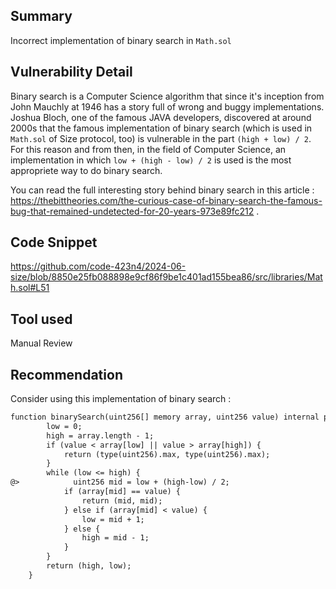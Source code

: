## Summary
Incorrect implementation of binary search in `Math.sol`

## Vulnerability Detail
Binary search is a Computer Science algorithm that since it's inception from John Mauchly at 1946 has a story full of wrong and buggy implementations. Joshua Bloch, one of the famous JAVA developers, discovered at around 2000s that the famous implementation of binary search (which is used in `Math.sol` of Size protocol, too) is vulnerable in the part `(high + low) / 2`. For this reason and from then, in the field of Computer Science, an implementation in which `low + (high - low) / 2` is used is the most appropriete way to do binary search.

You can read the full interesting story behind binary search in this article : https://thebittheories.com/the-curious-case-of-binary-search-the-famous-bug-that-remained-undetected-for-20-years-973e89fc212 .

## Code Snippet
https://github.com/code-423n4/2024-06-size/blob/8850e25fb088898e9cf86f9be1c401ad155bea86/src/libraries/Math.sol#L51

## Tool used
Manual Review

## Recommendation
Consider using this implementation of binary search : 
```diff
function binarySearch(uint256[] memory array, uint256 value) internal pure returns (uint256 low, uint256 high) {
        low = 0;
        high = array.length - 1;
        if (value < array[low] || value > array[high]) {
            return (type(uint256).max, type(uint256).max);
        }
        while (low <= high) {
@>            uint256 mid = low + (high-low) / 2;
            if (array[mid] == value) {
                return (mid, mid);
            } else if (array[mid] < value) {
                low = mid + 1;
            } else {
                high = mid - 1;
            }
        }
        return (high, low);
    }
```
